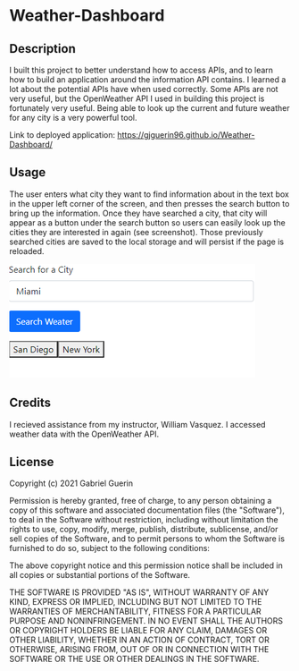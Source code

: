 # Weather-Dashboard

## Description
I built this project to better understand how to access APIs, and to learn how to build an application around the information API contains. I learned a lot about the potential APIs have when used correctly. Some APIs are not very useful, but the OpenWeather API I used in building this project is fortunately very useful. Being able to look up the current and future weather for any city is a very powerful tool.

Link to deployed application: https://gjguerin96.github.io/Weather-Dashboard/

## Usage
The user enters what city they want to find information about in the text box in the upper left corner of the screen, and then presses the search button to bring up the information. Once they have searched a city, that city will appear as a button under the search button so users can easily look up the cities they are interested in again (see screenshot). Those previously searched cities are saved to the local storage and will persist if the page is reloaded.

![image showing the search bar, search button, and buttons for past searches](assets/images/weather-dashboard-screenshot.png)


## Credits
I recieved assistance from my instructor, William Vasquez. I accessed weather data with the OpenWeather API.

## License
Copyright (c) 2021 Gabriel Guerin

Permission is hereby granted, free of charge, to any person obtaining a copy of this software and associated documentation files (the "Software"), to deal in the Software without restriction, including without limitation the rights to use, copy, modify, merge, publish, distribute, sublicense, and/or sell copies of the Software, and to permit persons to whom the Software is furnished to do so, subject to the following conditions:

The above copyright notice and this permission notice shall be included in all copies or substantial portions of the Software.

THE SOFTWARE IS PROVIDED "AS IS", WITHOUT WARRANTY OF ANY KIND, EXPRESS OR IMPLIED, INCLUDING BUT NOT LIMITED TO THE WARRANTIES OF MERCHANTABILITY, FITNESS FOR A PARTICULAR PURPOSE AND NONINFRINGEMENT. IN NO EVENT SHALL THE AUTHORS OR COPYRIGHT HOLDERS BE LIABLE FOR ANY CLAIM, DAMAGES OR OTHER LIABILITY, WHETHER IN AN ACTION OF CONTRACT, TORT OR OTHERWISE, ARISING FROM, OUT OF OR IN CONNECTION WITH THE SOFTWARE OR THE USE OR OTHER DEALINGS IN THE SOFTWARE.
